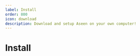 ```yaml
---
label: Install
order: 800
icon: download
description: Download and setup Aseen on your own computer!
---
```

# Install